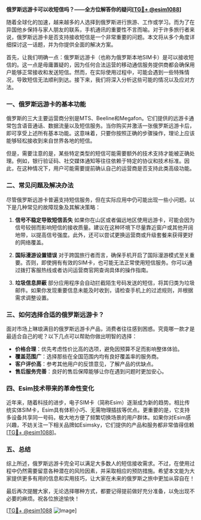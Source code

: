 **俄罗斯远游卡可以收短信吗？——全方位解答你的疑问[[TG💪+ @esim1088](https://t.me/s/esim1088)]**

随着全球化的加速，越来越多的人选择到俄罗斯进行旅游、工作或学习。而为了在异国他乡保持与家人朋友的联系，手机通讯的重要性不言而喻。对于许多旅行者来说，俄罗斯远游卡是否支持接收短信是一个非常重要的问题。本文将从多个角度详细探讨这一话题，并为你提供全面的解决方案。

首先，让我们明确一点：俄罗斯远游卡（也称为俄罗斯本地SIM卡）是可以接收短信的。这一点是毋庸置疑的，因为任何合法运营的移动通信服务提供商都会确保用户能够正常接收和发送短信。然而，在实际使用过程中，可能会遇到一些特殊情况，导致短信无法顺利到达。接下来，我们将深入分析这些可能的情况以及应对方法。

### 一、俄罗斯远游卡的基本功能

俄罗斯的三大主要运营商分别是MTS、Beeline和Megafon。它们提供的远游卡通常包含语音通话、数据流量以及短信服务。当你购买并激活一张俄罗斯远游卡后，即可享受上述所有基本功能。这意味着，只要你按照正确的步骤操作，理论上应该能够轻松接收到来自世界各地的短信。

但是，需要注意的是，某些特定类型的短信可能需要额外的技术支持才能被正确处理。例如，银行验证码、社交媒体通知等往往依赖于特定的协议和技术标准。因此，在这种情况下，用户可能需要提前确认自己的运营商是否支持此类高级功能。

### 二、常见问题及解决办法

尽管俄罗斯远游卡普遍支持短信服务，但在实际应用中仍可能出现一些小问题。以下是几种常见的故障现象及其解决策略：

1. **信号不稳定导致短信丢失**
   如果你在山区或者偏远地区使用远游卡，可能会因为信号较弱而影响短信的接收质量。建议在这种环境下尽量靠近窗户或其他开阔地带，以提高信号强度。此外，还可以尝试更换运营商或升级套餐来获得更好的网络覆盖。

2. **国际漫游设置错误**
   对于跨国旅行者而言，确保手机开启了国际漫游模式至关重要。否则，即使拥有有效的SIM卡，也可能无法正常使用短信服务。你可以通过拨打客服热线或者访问运营商官网查询具体的操作指南。

3. **垃圾信息屏蔽**
   部分应用程序会自动拦截陌生号码发送的短信，将其归类为垃圾邮件。如果你发现重要信息未能及时收到，请检查手机上的过滤规则，并根据需求调整设置。

### 三、如何选择合适的俄罗斯远游卡？

面对市场上琳琅满目的俄罗斯远游卡产品，消费者往往感到困惑。究竟哪一款才是最适合自己的呢？以下几点可以帮助你做出明智的选择：

- **价格合理**：优先考虑性价比高的选项，避免因预算不足而影响整体体验。
- **覆盖范围广**：选择那些在全国范围内均有良好覆盖率的服务商。
- **客户评价高**：参考其他用户的反馈意见，了解产品的优缺点。
- **售后服务完善**：良好的售后保障能够让你在遇到问题时更加安心。

### 四、Esim技术带来的革命性变化

近年来，随着科技的进步，电子SIM卡（简称Esim）逐渐成为新的趋势。相比传统实体SIM卡，Esim具有体积小巧、无需物理插拔等优点。更重要的是，它支持多设备共享同一号码，极大地方便了频繁切换场景的用户群体。如果你对Esim感兴趣，不妨关注一下相关品牌如Esimsky，它们提供的产品和服务都非常值得信赖[[TG💪+ @esim1088](https://t.me/s/esim1088)]。

### 五、总结

综上所述，俄罗斯远游卡完全可以满足大多数人的短信接收需求。不过，在使用过程中仍然需要留意各种潜在的风险因素，并采取相应的预防措施。希望本文能为大家提供更多有用的信息和实用技巧，让大家在未来的俄罗斯之旅中更加从容自在！

最后再次提醒大家，无论选择哪种方式，都要记得提前做好充分准备，以免出现不必要的麻烦。祝各位旅途愉快！

[[TG💪+ @esim1088](https://t.me/s/esim1088) ![Image](https://i.postimg.cc/4NQfJmqS/Snipaste-2025-05-13-00-14-12.png)]